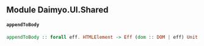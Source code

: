 ## Module Daimyo.UI.Shared

#### `appendToBody`

``` purescript
appendToBody :: forall eff. HTMLElement -> Eff (dom :: DOM | eff) Unit
```


